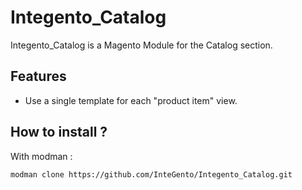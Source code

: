# Integento_Catalog

Integento_Catalog is a Magento Module for the Catalog section.

## Features

* Use a single template for each "product item" view.

## How to install ?

With modman :

```
modman clone https://github.com/InteGento/Integento_Catalog.git
```
